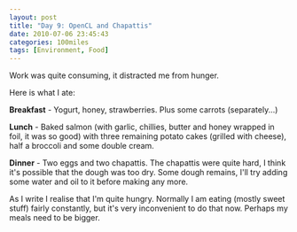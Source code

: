 ```yaml
---
layout: post
title: "Day 9: OpenCL and Chapattis"
date: 2010-07-06 23:45:43
categories: 100miles
tags: [Environment, Food]
---
```


Work was quite consuming, it distracted me from hunger.

<!--more-->

Here is what I ate:

**Breakfast** - Yogurt, honey, strawberries. Plus some carrots (separately...)

**Lunch** - Baked salmon (with garlic, chillies, butter and honey wrapped in foil, it was so good) with three remaining potato cakes (grilled with cheese), half a broccoli and some double cream.

**Dinner** - Two eggs and two chapattis. The chapattis were quite hard, I think it's possible that the dough was too dry. Some dough remains, I'll try adding some water and oil to it before making any more.

As I write I realise that I'm quite hungry. Normally I am eating (mostly sweet stuff) fairly constantly, but it's very inconvenient to do that now. Perhaps my meals need to be bigger.

